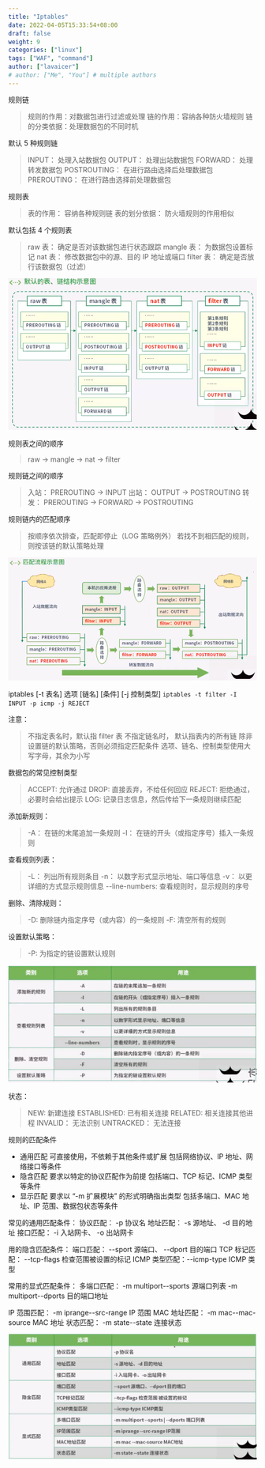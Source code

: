 ```yaml
---
title: "Iptables"
date: 2022-04-05T15:33:54+08:00
draft: false
weight: 9
categories: ["linux"]
tags: ["WAF", "command"]
author: ["lavaicer"]
# author: ["Me", "You"] # multiple authors
---
```


规则链

> 规则的作用：对数据包进行过滤或处理
> 链的作用：容纳各种防火墙规则
> 链的分类依据：处理数据包的不同时机

默认 5 种规则链

> INPUT： 处理入站数据包
> OUTPUT： 处理出站数据包
> FORWARD： 处理转发数据包
> POSTROUTING： 在进行路由选择后处理数据包
> PREROUTING： 在进行路由选择前处理数据包

规则表

> 表的作用： 容纳各种规则链
> 表的划分依据： 防火墙规则的作用相似

默认包括 4 个规则表

> raw 表： 确定是否对该数据包进行状态跟踪
> mangle 表： 为数据包设置标记
> nat 表： 修改数据包中的源、目的 IP 地址或端口
> filter 表： 确定是否放行该数据包（过滤）

![](https://raw.githubusercontent.com/lavaicer/Img/main/202204051611486.png)

规则表之间的顺序

> raw -> mangle -> nat -> filter

规则链之间的顺序

> 入站： PREROUTING -> INPUT
> 出站： OUTPUT -> POSTROUTING
> 转发： PREROUTING -> FORWARD -> POSTROUTING

规则链内的匹配顺序

> 按顺序依次排查，匹配即停止（LOG 策略例外）
> 若找不到相匹配的规则，则按该链的默认策略处理

![](https://raw.githubusercontent.com/lavaicer/Img/main/202204051800113.png)

iptables [-t 表名] 选项 [链名] [条件] [-j 控制类型]
`iptables -t filter -I INPUT -p icmp -j REJECT`

注意：

> 不指定表名时，默认指 filter 表
> 不指定链名时， 默认指表内的所有链
> 除非设置链的默认策略，否则必须指定匹配条件
> 选项、链名、控制类型使用大写字母，其余为小写

数据包的常见控制类型

> ACCEPT: 允许通过
> DROP: 直接丢弃，不给任何回应
> REJECT: 拒绝通过，必要时会给出提示
> LOG: 记录日志信息，然后传给下一条规则继续匹配

添加新规则：

> -A： 在链的末尾追加一条规则
> -I： 在链的开头（或指定序号）插入一条规则

查看规则列表：

> -L： 列出所有规则条目
> -n： 以数字形式显示地址、端口等信息
> -v： 以更详细的方式显示规则信息
> --line-numbers: 查看规则时，显示规则的序号

删除、清除规则：

> -D: 删除链内指定序号（或内容）的一条规则
> -F: 清空所有的规则

设置默认策略：

> -P: 为指定的链设置默认规则

![](https://raw.githubusercontent.com/lavaicer/Img/main/202204052151700.png)

状态：

> NEW: 新建连接
> ESTABLISHED: 已有相关连接
> RELATED: 相关连接其他进程
> INVALID： 无法识别
> UNTRACKED： 无法连接

规则的匹配条件

- 通用匹配
  可直接使用，不依赖于其他条件或扩展
  包括网络协议、IP 地址、网络接口等条件
- 隐含匹配
  要求以特定的协议匹配作为前提
  包括端口、TCP 标记、ICMP 类型等条件
- 显示匹配
  要求以 “-m 扩展模块” 的形式明确指出类型
  包括多端口、MAC 地址、IP 范围、数据包状态等条件

常见的通用匹配条件：
协议匹配： -p 协议名
地址匹配： -s 源地址、 -d 目的地址
接口匹配： -i 入站网卡、 -o 出站网卡

用的隐含匹配条件：
端口匹配： --sport 源端口、 --dport 目的端口
TCP 标记匹配： --tcp-flags 检查范围被设置的标记
ICMP 类型匹配：--icmp-type ICMP 类型

常用的显式匹配条件：
多端口匹配：
-m multiport--sports 源端口列表
-m multiport--dports 目的端口地址

IP 范围匹配： -m iprange--src-range IP 范围
MAC 地址匹配： -m mac--mac-source MAC 地址
状态匹配： -m state--state 连接状态

![](https://raw.githubusercontent.com/lavaicer/Img/main/202204061339493.png)
